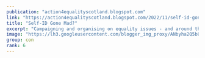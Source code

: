 ```yaml
---
publication: "action4equalityscotland.blogspot.com"
link: "https://action4equalityscotland.blogspot.com/2022/11/self-id-gone-mad.html"
title: "Self-ID Gone Mad?"
excerpt: "Campaigning and organising on equality issues - and around the politics of standing up for the little guy against the big guy"
image: "https://lh3.googleusercontent.com/blogger_img_proxy/ANbyha2Q5b0CHickmYeAWqIi3WNWQxAFOtl4BOounqpadWsg0EgGeCQ2T9RZGuTcHrRFBPPzhfef1wuBRqw0SjN5kGJ9Y_-bidFu9LLTiTNH5lv3IPRJ85P-gbnYNzRU00dKsDgJTpY=w1200-h630-p-k-no-nu"
group: con
rank: 6
---
```

